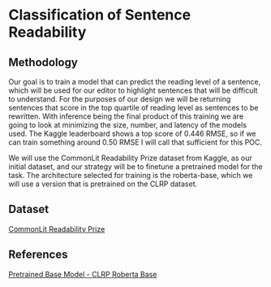 # Classification of Sentence Readability

## Methodology
Our goal is to train a model that can predict the reading level of a sentence, which will be used for our editor to highlight sentences that will be difficult to understand. For the purposes of our design we will be returning sentences that score in the top quartile of reading level as sentences to be rewritten. With inference being the final product of this training we are going to look at minimizing the size, number, and latency of the models used. The Kaggle leaderboard shows a top score of 0.446 RMSE, so if we can train something around 0.50 RMSE I will call that sufficient for this POC.

We will use the CommonLit Readability Prize dataset from Kaggle, as our initial dataset, and our strategy will be to finetune a pretrained model for the task. The architecture selected for training is the roberta-base, which we will use a version that is pretrained on the CLRP dataset.

## Dataset
[CommonLit Readability Prize](https://www.kaggle.com/competitions/commonlitreadabilityprize/data)

## References
[Pretrained Base Model - CLRP Roberta Base](https://www.kaggle.com/datasets/maunish/clrp-roberta-base)
